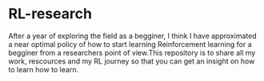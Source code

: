 # RL-research
After a year of exploring the field as a begginer, I think I have approximated a near optimal policy of how to start learning Reinforcement learning for a begginer from a researchers point of view.This repository is to share all my work, rescources and my RL journey so that you can get an insight on how to learn how to learn.
